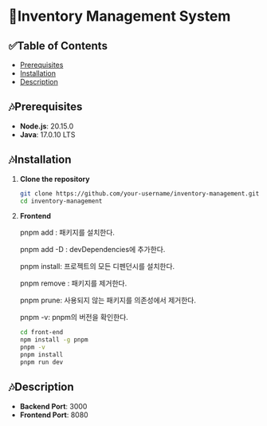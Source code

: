 
# 🎄Inventory Management System

## ✅Table of Contents

- [Prerequisites](#🎶prerequisites)
- [Installation](#🎶installation)
- [Description](#🎶description)

## 🎶Prerequisites

- **Node.js**: 20.15.0
- **Java**: 17.0.10 LTS

## 🎶Installation

1.  **Clone the repository**
    
    ```sh
    git clone https://github.com/your-username/inventory-management.git
    cd inventory-management
    
2.  **Frontend**

    pnpm add : 패키지를 설치한다.
    
    pnpm add -D : devDependencies에 추가한다.
    
    pnpm install: 프로젝트의 모든 디펜던시를 설치한다.
    
    pnpm remove : 패키지를 제거한다.
    
    pnpm prune: 사용되지 않는 패키지를 의존성에서 제거한다.

    pnpm -v: pnpm의 버전을 확인한다.

    ```sh
    cd front-end
    npm install -g pnpm
    pnpm -v
    pnpm install
    pnpm run dev

## 🎶Description

- **Backend Port**: 3000
- **Frontend Port**: 8080
